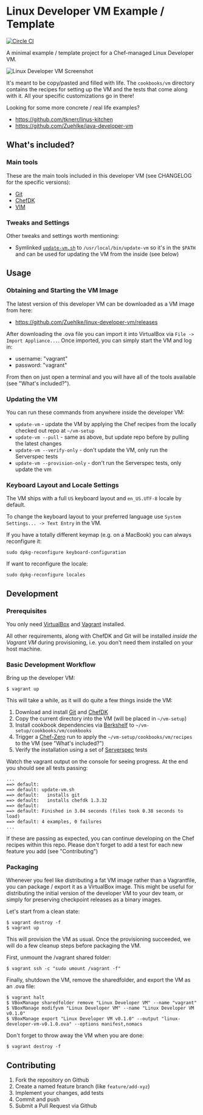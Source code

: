 
# Linux Developer VM Example / Template

[![Circle CI](https://circleci.com/gh/Zuehlke/linux-developer-vm/tree/master.svg?style=shield)](https://circleci.com/gh/Zuehlke/linux-developer-vm/tree/master)

A minimal example / template project for a Chef-managed Linux Developer VM.

![Linux Developer VM Screenshot](https://raw.github.com/Zuehlke/linux-developer-vm/master/linux_devbox.png)

It's meant to be copy/pasted and filled with life. The `cookbooks/vm` directory
contains the recipes for setting up the VM and the tests that come along with it.
All your specific customizations go in there!

Looking for some more concrete / real life examples?

 * https://github.com/tknerr/linus-kitchen
 * https://github.com/Zuehlke/java-developer-vm


## What's included?

### Main tools

These are the main tools included in this developer VM (see CHANGELOG for the specific versions):

 * [Git](https://git-scm.org/)
 * [ChefDK](https://downloads.chef.io/chef-dk/)
 * [VIM](http://www.vim.org/)

### Tweaks and Settings

Other tweaks and settings worth mentioning:

 * Symlinked [`update-vm.sh`](scripts/update-vm.sh) to `/usr/local/bin/update-vm` so it's in the `$PATH` and can be used for updating the VM from the inside (see below)


## Usage

### Obtaining and Starting the VM Image

The latest version of this developer VM can be downloaded as a VM image from here:

 * https://github.com/Zuehlke/linux-developer-vm/releases

After downloading the .ova file you can import it into VirtualBox via `File -> Import Appliance...`.
Once imported, you can simply start the VM and log in:

 * username: "vagrant"
 * password: "vagrant"

From then on just open a terminal and you will have all of the tools available (see "What's included?").

### Updating the VM

You can run these commands from anywhere inside the developer VM:

 * `update-vm` - update the VM by applying the Chef recipes from the locally checked out repo at `~/vm-setup`
 * `update-vm --pull` - same as above, but update repo before by pulling the latest changes
 * `update-vm --verify-only` - don't update the VM, only run the Serverspec tests
 * `update-vm --provision-only` - don't run the Serverspec tests, only update the vm

### Keyboard Layout and Locale Settings

The VM ships with a full `US` keyboard layout and `en_US.UTF-8` locale by default.

To change the keyboard layout to your preferred language use `System Settings... -> Text Entry` in the VM.

If you have a totally different keymap (e.g. on a MacBook) you can always reconfigure it:
```
sudo dpkg-reconfigure keyboard-configuration
```

If want to reconfigure the locale:
```
sudo dpkg-reconfigure locales
```


## Development

### Prerequisites

You only need [VirtualBox](http://virtualbox.org/wiki/Downloads) and [Vagrant](http://www.vagrantup.com/)
installed.

All other requirements, along with ChefDK and Git will be installed *inside the Vagrant VM* during provisioning, i.e. you don't need them installed on your host machine.

### Basic Development Workflow

Bring up the developer VM:
```
$ vagrant up
```

This will take a while, as it will do quite a few things inside the VM:

 1. Download and install [Git](https://git-scm.org/) and [ChefDK](https://downloads.chef.io/chef-dk/)
 1. Copy the current directory into the VM (will be placed in `~/vm-setup`)
 1. Install cookbook dependencies via [Berkshelf](http://berkshelf.com/) to `~/vm-setup/cookbooks/vm/cookbooks`
 1. Trigger a [Chef-Zero](https://www.chef.io/blog/2013/10/31/chef-client-z-from-zero-to-chef-in-8-5-seconds/) run to apply the `~/vm-setup/cookbooks/vm/recipes` to the VM (see "What's included?")
 1. Verify the installation using a set of [Serverspec](http://serverspec.org/) tests

Watch the vagrant output on the console for seeing progress. At the end you
should see all tests passing:

```
...
==> default:
==> default: update-vm.sh
==> default:   installs git
==> default:   installs chefdk 1.3.32
==> default:
==> default: Finished in 3.04 seconds (files took 0.38 seconds to load)
==> default: 4 examples, 0 failures
...
```

If these are passing as expected, you can continue developing on the Chef recipes within this repo.
Please don't forget to add a test for each new feature you add (see "Contributing")

### Packaging

Whenever you feel like distributing a fat VM image rather than a Vagrantfile,
you can package / export it as a VirtualBox image. This might be useful
for distributing the initial version of the developer VM to your dev team,
or simply for preserving checkpoint releases as a binary images.

Let's start from a clean state:
```
$ vagrant destroy -f
$ vagrant up
```

This will provision the VM as usual. Once the provisioning succeeded, we will
do a few cleanup steps before packaging the VM.

First, unmount the /vagrant shared folder:
```
$ vagrant ssh -c "sudo umount /vagrant -f"
```

Finally, shutdown the VM, remove the sharedfolder, and export the VM as an .ova file:
```
$ vagrant halt
$ VBoxManage sharedfolder remove "Linux Developer VM" --name "vagrant"
$ VBoxManage modifyvm "Linux Developer VM" --name "Linux Developer VM v0.1.0"
$ VBoxManage export "Linux Developer VM v0.1.0" --output "linux-developer-vm-v0.1.0.ova" --options manifest,nomacs
```

Don't forget to throw away the VM when you are done:
```
$ vagrant destroy -f
```


## Contributing

 1. Fork the repository on Github
 1. Create a named feature branch (like `feature/add-xyz`)
 1. Implement your changes, add tests
 1. Commit and push
 1. Submit a Pull Request via Github
